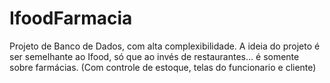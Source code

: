 # IfoodFarmacia
Projeto de Banco de Dados, com alta complexibilidade. A ideia do projeto é ser semelhante ao Ifood, só que ao invés de restaurantes... é somente sobre farmácias. (Com controle de estoque, telas do funcionario e cliente)

